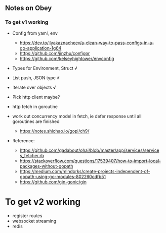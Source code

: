  ## Notes on Obey

### To get v1 working
 * Config from yaml, env
   * https://dev.to/ilyakaznacheev/a-clean-way-to-pass-configs-in-a-go-application-1g64
   * https://github.com/jinzhu/configor
   * https://github.com/kelseyhightower/envconfig
* Types for Environment, Struct √
* List push, JSON type √
* Iterate over objects √
* Pick http client maybe?
* http fetch in goroutine

* work out concurrency model in fetch, ie defer response until all goroutines are finished
   * https://notes.shichao.io/gopl/ch9/

* Reference:
  * https://github.com/gadabout/ohai/blob/master/app/services/services_fetcher.rb
  * https://stackoverflow.com/questions/17539407/how-to-import-local-packages-without-gopath
  * https://medium.com/mindorks/create-projects-independent-of-gopath-using-go-modules-802260cdfb51
  * https://github.com/gin-gonic/gin

# To get v2 working
* register routes
* websocket streaming
* redis
